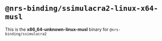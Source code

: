 # `@nrs-binding/ssimulacra2-linux-x64-musl`

This is the **x86_64-unknown-linux-musl** binary for `@nrs-binding/ssimulacra2`
